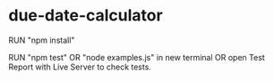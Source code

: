 # due-date-calculator

RUN
"npm install"

RUN
"npm test"
OR
"node examples.js" in new terminal
OR
open Test Report with Live Server to check tests.
